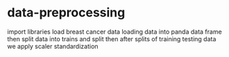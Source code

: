 # data-preprocessing
import libraries load breast cancer data loading data into panda data frame then split data into trains and split then after splits of training testing data we apply  scaler standardization 
